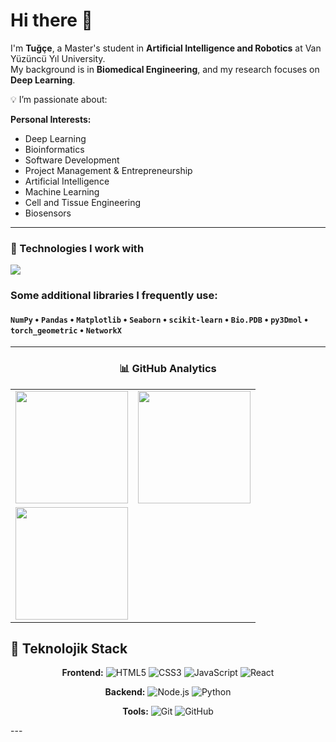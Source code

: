 # Hi there 👋  

I'm **Tuğçe**, a Master's student in **Artificial Intelligence and Robotics** at Van Yüzüncü Yıl University.  
My background is in **Biomedical Engineering**, and my research focuses on  **Deep Learning**.  


💡 I’m passionate about:

**Personal Interests:**  
- Deep Learning  
- Bioinformatics  
- Software Development  
- Project Management & Entrepreneurship
- Artificial Intelligence  
- Machine Learning  
- Cell and Tissue Engineering  
- Biosensors 


---

### 🧠 Technologies I work with
<p align="left">
  <img src="https://skillicons.dev/icons?i=python,pytorch,anaconda,jquery,tensorflow,javascript,nodejs,html,css,bootstrap,mysql,git,github,ai" />
</p>

### Some additional libraries I frequently use:  
#### `NumPy` • `Pandas` • `Matplotlib` • `Seaborn` • `scikit-learn` • `Bio.PDB` • `py3Dmol` • `torch_geometric` • `NetworkX`
---
<div align="center">
  
### 📊 GitHub Analytics
  
<table>
  <tr>
    <td>
      <img height="180em" src="https://github-readme-stats.vercel.app/api?username=MTugceYazcicek&show_icons=true&theme=radical&hide_border=true"/>
    </td>
    <td>
      <img height="180em" src="https://github-readme-stats.vercel.app/api/top-langs/?username=MTugceYazcicek&layout=compact&theme=radical&hide_border=true"/>
    </td>
  </tr>
  <tr>
    <td colspan="2">
      <img height="180em" src="https://github-readme-streak-stats.herokuapp.com/?user=MTugceYazcicek&theme=radical&hide_border=true"/>
    </td>
  </tr>
</table>

</div>

## 🚀 Teknolojik Stack
<div align="center">
  
**Frontend:** 
![HTML5](https://img.shields.io/badge/HTML5-E34F26?style=flat-square&logo=html5&logoColor=white)
![CSS3](https://img.shields.io/badge/CSS3-1572B6?style=flat-square&logo=css3&logoColor=white)
![JavaScript](https://img.shields.io/badge/JavaScript-F7DF1E?style=flat-square&logo=javascript&logoColor=black)
![React](https://img.shields.io/badge/React-20232A?style=flat-square&logo=react&logoColor=61DAFB)

**Backend:**
![Node.js](https://img.shields.io/badge/Node.js-43853D?style=flat-square&logo=node.js&logoColor=white)
![Python](https://img.shields.io/badge/Python-3776AB?style=flat-square&logo=python&logoColor=white)

**Tools:**
![Git](https://img.shields.io/badge/Git-F05032?style=flat-square&logo=git&logoColor=white)
![GitHub](https://img.shields.io/badge/GitHub-181717?style=flat-square&logo=github&logoColor=white)

</div>
---

